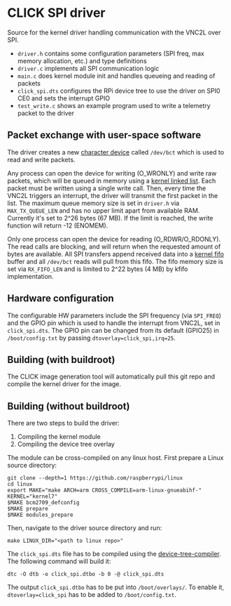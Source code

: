 # CLICK SPI driver
Source for the kernel driver handling communication with the VNC2L over SPI.

- `driver.h` contains some configuration parameters (SPI freq, max memory allocation, etc.) and type definitions
- `driver.c` implements all SPI communication logic
- `main.c` does kernel module init and handles queueing and reading of packets
- `click_spi.dts` configures the RPi device tree to use the driver on SPI0 CE0 and sets the interrupt GPIO
- `test_write.c` shows an example program used to write a telemetry packet to the driver

## Packet exchange with user-space software
The driver creates a new [character device](https://linux-kernel-labs.github.io/refs/heads/master/labs/device_drivers.html) called `/dev/bct` which is used to read and write packets.

Any process can open the device for writing (O_WRONLY) and write raw packets, which will be queued in memory using a [kernel linked list](https://www.kernel.org/doc/html/v4.14/core-api/kernel-api.html). Each packet must be written using a single write call. Then, every time the VNC2L triggers an interrupt, the driver will transmit the first packet in the list. The maximum queue memory size is set in `driver.h` via `MAX_TX_QUEUE_LEN` and has no upper limit apart from available RAM. Currently it's set to 2^26 bytes (67 MB). If the limit is reached, the write function will return -12 (ENOMEM).

Only one process can open the device for reading (O_RDWR/O_RDONLY). The read calls are blocking, and will return when the requested amount of bytes are available. All SPI transfers append received data into a [kernel fifo](https://www.kernel.org/doc/htmldocs/kernel-api/kfifo.html) buffer and all `/dev/bct` reads will pull from this fifo. The fifo memory size is set via `RX_FIFO_LEN` and is limited to 2^22 bytes (4 MB) by kfifo implementation.

## Hardware configuration
The configurable HW parameters include the SPI frequency (via `SPI_FREQ`) and the GPIO pin which is used to handle the interrupt from VNC2L, set in `click_spi.dts`. The GPIO pin can be changed from its default (GPIO25) in `/boot/config.txt` by passing `dtoverlay=click_spi,irq=25`.

## Building (with buildroot)
The CLICK image generation tool will automatically pull this git repo and compile the kernel driver for the image.

## Building (without buildroot)
There are two steps to build the driver:
1. Compiling the kernel module
2. Compiling the device tree overlay

The module can be cross-compiled on any linux host. First prepare a Linux source directory:
```
git clone --depth=1 https://github.com/raspberrypi/linux
cd linux
export MAKE="make ARCH=arm CROSS_COMPILE=arm-linux-gnueabihf-"
KERNEL="kernel7"
$MAKE bcm2709_defconfig
$MAKE prepare
$MAKE modules_prepare
```
Then, navigate to the driver source directory and run:
```
make LINUX_DIR="<path to linux repo>"
```
The `click_spi.dts` file has to be compiled using the [device-tree-compiler](https://packages.debian.org/buster/device-tree-compiler). The following command will build it:
```
dtc -O dtb -o click_spi.dtbo -b 0 -@ click_spi.dts
```
The output `click_spi.dtbo` has to be put into `/boot/overlays/`. To enable it, `dtoverlay=click_spi` has to be added to `/boot/config.txt`.
